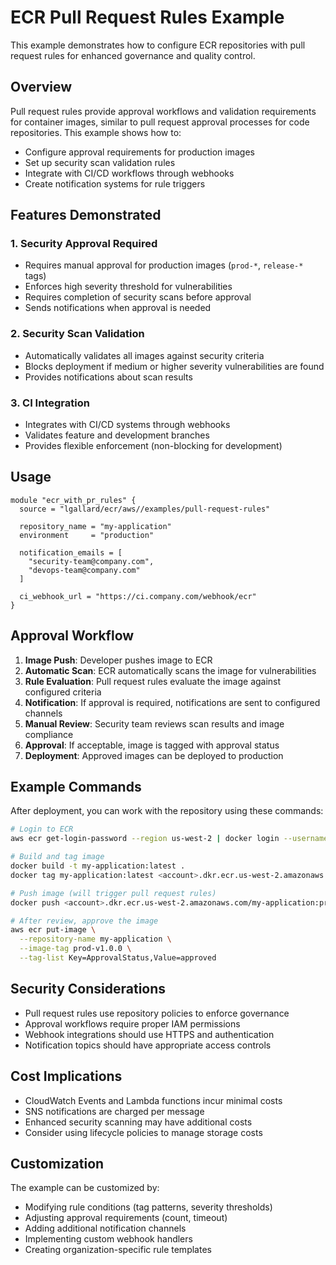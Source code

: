 # ECR Pull Request Rules Example

This example demonstrates how to configure ECR repositories with pull request rules for enhanced governance and quality control.

## Overview

Pull request rules provide approval workflows and validation requirements for container images, similar to pull request approval processes for code repositories. This example shows how to:

- Configure approval requirements for production images
- Set up security scan validation rules
- Integrate with CI/CD workflows through webhooks
- Create notification systems for rule triggers

## Features Demonstrated

### 1. Security Approval Required
- Requires manual approval for production images (`prod-*`, `release-*` tags)
- Enforces high severity threshold for vulnerabilities
- Requires completion of security scans before approval
- Sends notifications when approval is needed

### 2. Security Scan Validation
- Automatically validates all images against security criteria
- Blocks deployment if medium or higher severity vulnerabilities are found
- Provides notifications about scan results

### 3. CI Integration
- Integrates with CI/CD systems through webhooks
- Validates feature and development branches
- Provides flexible enforcement (non-blocking for development)

## Usage

```hcl
module "ecr_with_pr_rules" {
  source = "lgallard/ecr/aws//examples/pull-request-rules"

  repository_name = "my-application"
  environment     = "production"

  notification_emails = [
    "security-team@company.com",
    "devops-team@company.com"
  ]

  ci_webhook_url = "https://ci.company.com/webhook/ecr"
}
```

## Approval Workflow

1. **Image Push**: Developer pushes image to ECR
2. **Automatic Scan**: ECR automatically scans the image for vulnerabilities
3. **Rule Evaluation**: Pull request rules evaluate the image against configured criteria
4. **Notification**: If approval is required, notifications are sent to configured channels
5. **Manual Review**: Security team reviews scan results and image compliance
6. **Approval**: If acceptable, image is tagged with approval status
7. **Deployment**: Approved images can be deployed to production

## Example Commands

After deployment, you can work with the repository using these commands:

```bash
# Login to ECR
aws ecr get-login-password --region us-west-2 | docker login --username AWS --password-stdin <account>.dkr.ecr.us-west-2.amazonaws.com

# Build and tag image
docker build -t my-application:latest .
docker tag my-application:latest <account>.dkr.ecr.us-west-2.amazonaws.com/my-application:prod-v1.0.0

# Push image (will trigger pull request rules)
docker push <account>.dkr.ecr.us-west-2.amazonaws.com/my-application:prod-v1.0.0

# After review, approve the image
aws ecr put-image \
  --repository-name my-application \
  --image-tag prod-v1.0.0 \
  --tag-list Key=ApprovalStatus,Value=approved
```

## Security Considerations

- Pull request rules use repository policies to enforce governance
- Approval workflows require proper IAM permissions
- Webhook integrations should use HTTPS and authentication
- Notification topics should have appropriate access controls

## Cost Implications

- CloudWatch Events and Lambda functions incur minimal costs
- SNS notifications are charged per message
- Enhanced security scanning may have additional costs
- Consider using lifecycle policies to manage storage costs

## Customization

The example can be customized by:

- Modifying rule conditions (tag patterns, severity thresholds)
- Adjusting approval requirements (count, timeout)
- Adding additional notification channels
- Implementing custom webhook handlers
- Creating organization-specific rule templates
